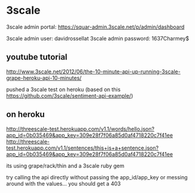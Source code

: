 3scale
======
3scale admin portal: https://squar-admin.3scale.net/p/admin/dashboard

3scale admin user: davidrossellat
3scale admin password: 1637Charmey$

youtube tutorial
----------------
http://www.3scale.net/2012/06/the-10-minute-api-up-running-3scale-grape-heroku-api-10-minutes/


pushed a 3scale test on heroku (based on this https://github.com/3scale/sentiment-api-example/)

on heroku
---------
http://threescale-test.herokuapp.com/v1.1/words/hello.json?app_id=0b035469&app_key=309e28f7f06a85d0af4718220c7f41ee
http://threescale-test.herokuapp.com/v1.1/sentences/this+is+a+sentence.json?app_id=0b035469&app_key=309e28f7f06a85d0af4718220c7f41ee


its using grape/rack/thin and a 3scale ruby gem 


try calling the api directly without passing the app_id/app_key or messing around with the values… you should get a 403
